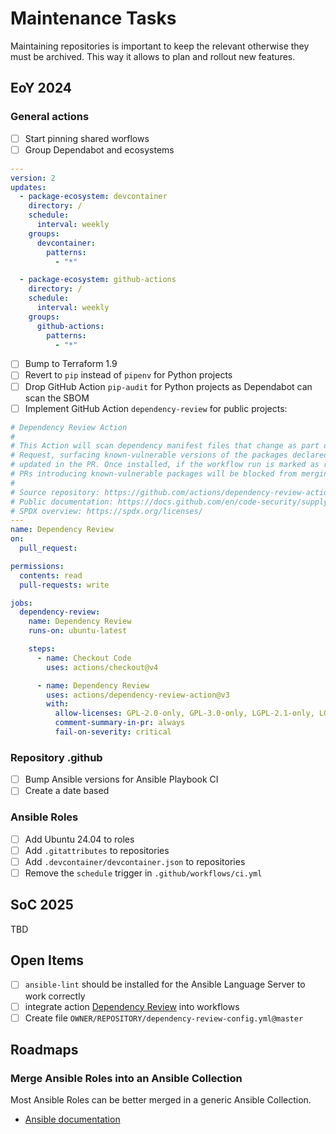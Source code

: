 # Maintenance Tasks

Maintaining repositories is important to keep the relevant otherwise they must
be archived. This way it allows to plan and rollout new features.

## EoY 2024

### General actions

- [ ]  Start pinning shared worflows
- [ ]  Group Dependabot and ecosystems

```yaml
---
version: 2
updates:
  - package-ecosystem: devcontainer
    directory: /
    schedule:
      interval: weekly
    groups:
      devcontainer:
        patterns:
          - "*"

  - package-ecosystem: github-actions
    directory: /
    schedule:
      interval: weekly
    groups:
      github-actions:
        patterns:
          - "*"
```

- [ ]  Bump to Terraform 1.9
- [ ]  Revert to `pip` instead of `pipenv` for Python projects
- [ ]  Drop GitHub Action `pip-audit` for Python projects as Dependabot can scan the SBOM
- [ ]  Implement GitHub Action `dependency-review` for public projects:

```yaml
# Dependency Review Action
#
# This Action will scan dependency manifest files that change as part of a Pull
# Request, surfacing known-vulnerable versions of the packages declared or
# updated in the PR. Once installed, if the workflow run is marked as required,
# PRs introducing known-vulnerable packages will be blocked from merging.
#
# Source repository: https://github.com/actions/dependency-review-action
# Public documentation: https://docs.github.com/en/code-security/supply-chain-security/understanding-your-software-supply-chain/about-dependency-review#dependency-review-enforcement
# SPDX overview: https://spdx.org/licenses/
---
name: Dependency Review
on:
  pull_request:

permissions:
  contents: read
  pull-requests: write

jobs:
  dependency-review:
    name: Dependency Review
    runs-on: ubuntu-latest

    steps:
      - name: Checkout Code
        uses: actions/checkout@v4

      - name: Dependency Review
        uses: actions/dependency-review-action@v3
        with:
          allow-licenses: GPL-2.0-only, GPL-3.0-only, LGPL-2.1-only, LGPL-3.0-only, MIT, MPL-1.1, MPL-2.0, Apache-1.1, Apache-2.0
          comment-summary-in-pr: always
          fail-on-severity: critical
```

### Repository .github

- [ ]  Bump Ansible versions for Ansible Playbook CI
- [ ]  Create a date based

### Ansible Roles

- [ ]  Add Ubuntu 24.04 to roles
- [ ]  Add ``.gitattributes`` to repositories
- [ ]  Add ``.devcontainer/devcontainer.json`` to repositories
- [ ]  Remove the `schedule` trigger in ``.github/workflows/ci.yml``

## SoC 2025

TBD

## Open Items

- [ ]  ``ansible-lint`` should be installed for the Ansible Language Server
       to work correctly
- [ ]  integrate action [Dependency Review](https://github.com/marketplace/actions/dependency-review)
       into workflows
  - [ ]  Create file ``OWNER/REPOSITORY/dependency-review-config.yml@master``

## Roadmaps

### Merge Ansible Roles into an Ansible Collection

Most Ansible Roles can be better merged in a generic Ansible Collection.

- [Ansible documentation](https://docs.ansible.com/ansible/devel/roadmap/ansible_roadmap_index.html)
